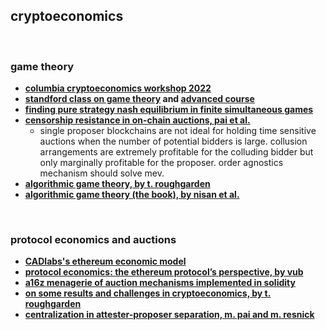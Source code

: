 ## cryptoeconomics

<br>


### game theory
* **[columbia cryptoeconomics workshop 2022](https://www.youtube.com/playlist?list=PLpktWkixc1gUqkyc1-iE6TT0RWQTBJELe)**
* **[standford class on game theory](https://www.coursera.org/learn/game-theory-1#syllabus) and [advanced course](https://www.coursera.org/learn/game-theory-2)**
* **[finding pure strategy nash equilibrium in finite simultaneous games](https://www.youtube.com/watch?v=gINERi_wbbg)**
* **[censorship resistance in on-chain auctions, pai et al.](https://github.com/eljhfx/Decentralized-Auctions/blob/main/Censorship_Resistance_in_On-Chain_Auctions.pdf)**
  - single proposer blockchains are not ideal for holding time sensitive auctions when the number of potential bidders is large. collusion arrangements are extremely profitable for the colluding bidder but only marginally profitable for the proposer. order agnostics mechanism should solve mev.
* **[algorithmic game theory, by t. roughgarden](https://theory.stanford.edu/~tim/papers/cacm.pdf)**
* **[algorithmic game theory (the book), by nisan et al.](https://www.cs.cmu.edu/~sandholm/cs15-892F13/algorithmic-game-theory.pdf)**

  
<br>

### protocol economics and auctions
* **[CADlabs's ethereum economic model](https://github.com/CADLabs/ethereum-economic-model)**
* **[protocol economics: the ethereum protocol’s perspective, by vub](https://hackmd.io/@vbuterin/mev_presentation_3#/)**
* **[a16z menagerie of auction mechanisms implemented in solidity](https://github.com/a16z/auction-zoo)**
* **[on some results and challenges in cryptoeconomics, by t. roughgarden](https://www.youtube.com/watch?v=hMbXH3SdWd4)**
* **[centralization in attester-proposer separation, m. pai and m. resnick](https://arxiv.org/pdf/2408.03116)**
